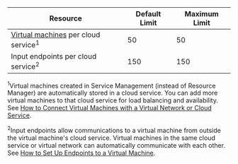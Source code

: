 | Resource | Default Limit | Maximum Limit |
| --- | --- | --- |
| [Virtual machines](/documentation/articles/virtual-machines-linux-about/) per cloud service<sup>1</sup> |50 |50 |
| Input endpoints per cloud service<sup>2</sup> |150 |150 |

<sup>1</sup>Virtual machines created in Service Management (instead of Resource Manager) are automatically stored in a cloud service. You can add more virtual machines to that cloud service for load balancing and availability. See  [How to Connect Virtual Machines with a Virtual Network or Cloud Service](/documentation/articles/virtual-machines-linux-classic-connect-vms/).

<sup>2</sup>Input endpoints allow communications to a virtual machine from outside the virtual machine's cloud service. Virtual machines in the same cloud service or virtual network can automatically communicate with each other. See [How to Set Up Endpoints to a Virtual Machine](/documentation/articles/virtual-machines-windows-classic-setup-endpoints/).